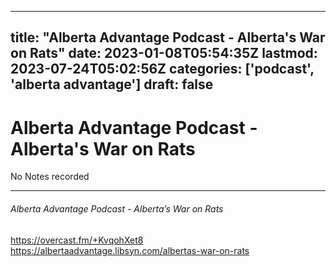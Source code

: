 
---
title: "Alberta Advantage Podcast - Alberta's War on Rats"
date: 2023-01-08T05:54:35Z
lastmod: 2023-07-24T05:02:56Z
categories: ['podcast', 'alberta advantage']
draft: false
---


# Alberta Advantage Podcast - Alberta's War on Rats

No Notes recorded

- - -
###### Alberta Advantage Podcast - Alberta’s War on Rats

https://overcast.fm/+KvqohXet8  
https://albertaadvantage.libsyn.com/albertas-war-on-rats

<!-- #public #podcast #alberta advantage# -->

<!-- {BearID:ADF65B3A-E3A6-4414-8FC8-49B8F9B97019-28016-00002D97D9949505} -->
